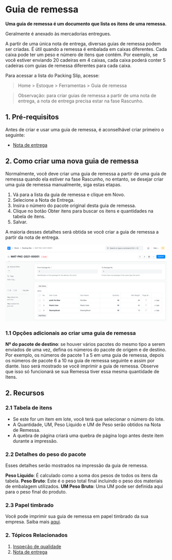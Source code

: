 # Guia de remessa



**Uma guia de remessa é um documento que lista os itens de uma remessa.**


Geralmente é anexado às mercadorias entregues.


A partir de uma única nota de entrega, diversas guias de remessa podem ser criadas. É útil quando a remessa é embalada em caixas diferentes. Cada caixa pode ter um peso e número de itens que contém. Por exemplo, se você estiver enviando 20 cadeiras em 4 caixas, cada caixa poderá conter 5 cadeiras com guias de remessa diferentes para cada caixa.


Para acessar a lista do Packing Slip, acesse:
> Home > Estoque > Ferramentas > Guia de remessa



> Observação: para criar guias de remessa a partir de uma nota de entrega, a nota de entrega precisa estar na fase Rascunho.


## 1. Pré-requisitos


Antes de criar e usar uma guia de remessa, é aconselhável criar primeiro o seguinte:


* [Nota de entrega](/docs/pt/stock/delivery-note)


## 2. Como criar uma nova guia de remessa


Normalmente, você deve criar uma guia de remessa a partir de uma guia de remessa quando ela estiver na fase Rascunho, no entanto, se desejar criar uma guia de remessa manualmente, siga estas etapas.


1. Vá para a lista da guia de remessa e clique em Novo.
2. Selecione a Nota de Entrega.
3. Insira o número do pacote original desta guia de remessa.
4. Clique no botão Obter itens para buscar os itens e quantidades na tabela de itens.
5. Salvar.


A maioria desses detalhes será obtida se você criar a guia de remessa a partir da nota de entrega.


![Recibo de embalagem](/files/packing-slip.png)


### 1.1 Opções adicionais ao criar uma guia de remessa


**Nº do pacote de destino**: se houver vários pacotes do mesmo tipo a serem enviados de uma vez, defina os números do pacote de origem e de destino. Por exemplo, os números de pacote 1 a 5 em uma guia de remessa, depois os números de pacote 6 a 10 na guia de remessa seguinte e assim por diante. Isso será mostrado se você imprimir a guia de remessa. Observe que isso só funcionará se sua Remessa tiver essa mesma quantidade de Itens.


## 2. Recursos


### 2.1 Tabela de itens


* Se este for um item em lote, você terá que selecionar o número do lote.
* A Quantidade, UM, Peso Líquido e UM de Peso serão obtidos na Nota de Remessa.
* A quebra de página criará uma quebra de página logo antes deste item durante a impressão.


### 2.2 Detalhes do peso do pacote


Esses detalhes serão mostrados na impressão da guia de remessa.


**Peso Líquido**: É calculado como a soma dos pesos de todos os itens da tabela.
**Peso Bruto**: Este é o peso total final incluindo o peso dos materiais de embalagem utilizados.
**UM Peso Bruto**: Uma UM pode ser definida aqui para o peso final do produto.


### 2.3 Papel timbrado


Você pode imprimir sua guia de remessa em papel timbrado da sua empresa. Saiba mais [aqui](/docs/pt/setting-up/print/letter-head).


### 2. Tópicos Relacionados


1. [Inspeção de qualidade](/docs/pt/stock/quality-inspection)
2. [Nota de entrega](/docs/pt/stock/delivery-note)



